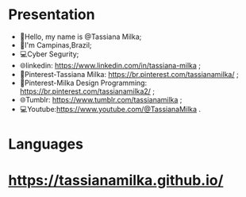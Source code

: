 #  Presentation

- 👋Hello, my name is @Tassiana Milka;
- 🏡I'm Campinas,Brazil;
- 💻Cyber Segurity;
- 🌐linkedin: https://www.linkedin.com/in/tassiana-milka ;
- 📄Pinterest-Tassiana Milka: https://br.pinterest.com/tassianamilka/ ;
- 📄Pinterest-Milka Design Programming: https://br.pinterest.com/tassianamilka2/ ;
- 🌐Tumblr: https://www.tumblr.com/tassianamilka ;
- 💻Youtube:https://www.youtube.com/@TassianaMilka .

# Languages
      
# https://tassianamilka.github.io/
